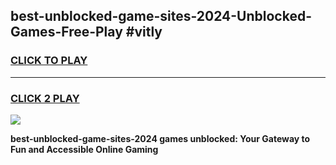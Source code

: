 
## best-unblocked-game-sites-2024-Unblocked-Games-Free-Play #vitly
<h3>
<a href="https://us.freeplayer.one?title=best-unblocked-game-sites-2024&ref=9M">CLICK TO PLAY</a></h3>
<hr>

<h3>
<a href="https://us.freeplayer.one?title=best-unblocked-game-sites-2024&ref=9M">CLICK 2 PLAY</a>
  
</h3>

<a href="https://us.freeplayer.one?title=best-unblocked-game-sites-2024&ref=9M"><img src="https://clearcache.store/games.png"></a>


**best-unblocked-game-sites-2024 games unblocked: Your Gateway to Fun and Accessible Online Gaming**

